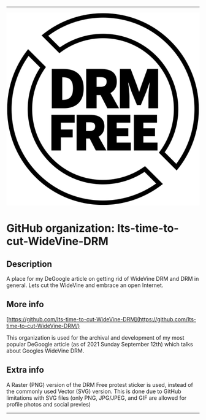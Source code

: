 
***

![DRM-Free_Raster.png failed to load. The file may be missing or corrupt. Check the file path for errors first.](/AdditionalInfo/2/Its-time-to-cut-WideVine-DRM/DRM-Free_Raster.png)

# GitHub organization: Its-time-to-cut-WideVine-DRM

## Description

A place for my DeGoogle article on getting rid of WideVine DRM and DRM in general. Lets cut the WideVine and embrace an open Internet.

## More info

[https://github.com/Its-time-to-cut-WideVine-DRM](https://github.com/Its-time-to-cut-WideVine-DRM/)

This organization is used for the archival and development of my most popular DeGoogle article (as of 2021 Sunday September 12th) which talks about Googles WideVine DRM.

## Extra info

A Raster (PNG) version of the DRM Free protest sticker is used, instead of the commonly used Vector (SVG) version. This is done due to GitHub limitations with SVG files (only PNG, JPG/JPEG, and GIF are allowed for profile photos and social previes)

***
